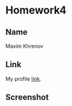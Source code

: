 # Homework4

## Name

Maxim Khrenov

## Link

My profile [link](https://codefights.com/profile/maximkhrenov).


## Screenshot


